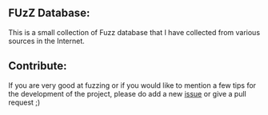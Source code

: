 FUzZ Database:
--------------

This is a small collection of Fuzz database that I have collected from various
sources in the Internet.

Contribute:
-----------
If you are very good at fuzzing or if you would like to mention a few tips for the development of the project, please do add a new [issue](https://github.com/team-bi0s/WebXploiter/issues) or give a pull request ;)
